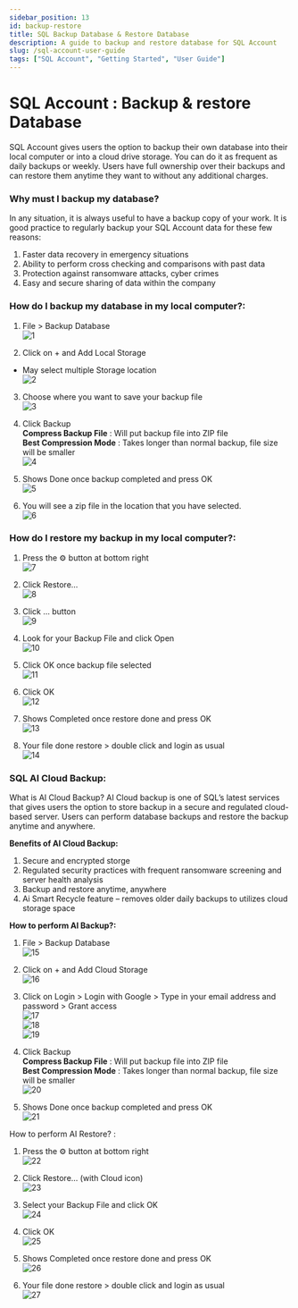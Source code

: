```yaml
---
sidebar_position: 13
id: backup-restore
title: SQL Backup Database & Restore Database
description: A guide to backup and restore database for SQL Account
slug: /sql-account-user-guide
tags: ["SQL Account", "Getting Started", "User Guide"]
---
```


# SQL Account : Backup & restore Database   

SQL Account gives users the option to backup their own database into their local computer or into a cloud drive storage. You can do it as frequent as daily backups or weekly. Users have full ownership over their backups and can restore them anytime they want to without any additional charges.    

### Why must I backup my database?    
In any situation, it is always useful to have a backup copy of your work. It is good practice to regularly backup your SQL Account data for these few reasons:    
1) Faster data recovery in emergency situations    
2) Ability to perform cross checking and comparisons with past data    
3) Protection against ransomware attacks, cyber crimes    
4) Easy and secure sharing of data within the company     

### How do I backup my database in my local computer?:
1) File > Backup Database   
   ![1](/img/getting-started/backup-restore/1.png)  

2) Click on + and Add Local Storage   
- May select multiple Storage location   
   ![2](/img/getting-started/backup-restore/2.png)  

3) Choose where you want to save your backup file   
   ![3](/img/getting-started/backup-restore/3.png)  

4) Click Backup   
**Compress Backup File** : Will put backup file into ZIP file    
**Best Compression Mode** : Takes longer than normal backup, file size will be smaller   
   ![4](/img/getting-started/backup-restore/4.png)  

5) Shows Done once backup completed and press OK   
   ![5](/img/getting-started/backup-restore/5.png)  

6) You will see a zip file in the location that you have selected.  
   ![6](/img/getting-started/backup-restore/6.png)  

### How do I restore my backup in my local computer?:   
1) Press the ⚙️ button at bottom right     
   ![7](/img/getting-started/backup-restore/7.png)  

2) Click Restore…   
   ![8](/img/getting-started/backup-restore/8.png)  

3) Click … button   
   ![9](/img/getting-started/backup-restore/9.png)  

4) Look for your Backup File and click Open   
   ![10](/img/getting-started/backup-restore/10.png)  

5) Click OK once backup file selected   
   ![11](/img/getting-started/backup-restore/11.png)  

6) Click OK   
   ![12](/img/getting-started/backup-restore/12.png)  

7) Shows Completed once restore done and press OK   
   ![13](/img/getting-started/backup-restore/13.png)   

8) Your file done restore > double click and login as usual   
   ![14](/img/getting-started/backup-restore/14.png)   


### SQL AI Cloud Backup:   
What is AI Cloud Backup? AI Cloud backup is one of SQL’s latest services that gives users the option to store backup in a secure and regulated cloud-based server. Users can perform database backups and restore the backup anytime and anywhere.   

**Benefits of AI Cloud Backup:**   
1) Secure and encrypted storge    
2) Regulated security practices with frequent ransomware screening and server health analysis      
3) Backup and restore anytime, anywhere      
4) Ai Smart Recycle feature – removes older daily backups to utilizes cloud storage space      

**How to perform AI Backup?:**    
1) File > Backup Database   
   ![15](/img/getting-started/backup-restore/1.png)   

2) Click on + and Add Cloud Storage   
   ![16](/img/getting-started/backup-restore/15.png)   

3) Click on Login > Login with Google > Type in your email address and password > Grant access   
   ![17](/img/getting-started/backup-restore/16.png)   
   ![18](/img/getting-started/backup-restore/17.png)   
   ![19](/img/getting-started/backup-restore/18.png)   

4) Click Backup   
**Compress Backup File** : Will put backup file into ZIP file   
**Best Compression Mode** : Takes longer than normal backup, file size will be smaller   
   ![20](/img/getting-started/backup-restore/19.png)   

5) Shows Done once backup completed and press OK   
   ![21](/img/getting-started/backup-restore/20.png)   

How to perform AI Restore? :   
1) Press the ⚙️ button at bottom right   
   ![22](/img/getting-started/backup-restore/7.png)   

2) Click Restore… (with Cloud icon)   
   ![23](/img/getting-started/backup-restore/21.png)   

3) Select your Backup File and click OK   
   ![24](/img/getting-started/backup-restore/22.png)   

4) Click OK   
   ![25](/img/getting-started/backup-restore/23.png)   

5) Shows Completed once restore done and press OK   
   ![26](/img/getting-started/backup-restore/24.png)   

6) Your file done restore > double click and login as usual   
   ![27](/img/getting-started/backup-restore/25.png)   






